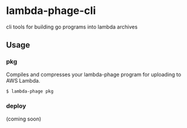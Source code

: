 # lambda-phage-cli

cli tools for building go programs into lambda archives

## Usage

### pkg

Compiles and compresses your lambda-phage program for uploading to AWS Lambda.

```sh
$ lambda-phage pkg 
```

### deploy

(coming soon)